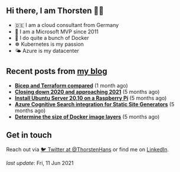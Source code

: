 ## Hi there, I am Thorsten 👋🏼

- 🇩🇪 I am a cloud consultant from Germany 
- 🔷 I am a Microsoft MVP since 2011
- 🐳 I do quite a bunch of Docker
- ☸️ Kubernetes is my passion
- 🌤 Azure is my datacenter

## Recent posts from [my blog](https://thorsten-hans.com) 

- **[Bicep and Terraform compared](https://thorsten-hans.com/bicep-and-terraform-compared/)** (1 month ago)
- **[Closing down 2020 and approaching 2021](https://thorsten-hans.com/closing-down-2020-and-approaching-2021/)** (5 months ago)
- **[Install Ubuntu Server 20.10 on a Raspberry Pi](https://thorsten-hans.com/install-ubuntu-server-20-10-on-a-raspberry-pi/)** (5 months ago)
- **[Azure Cognitive Search integration for Static Site Generators](https://thorsten-hans.com/azure-search-integration-for-static-site-generators/)** (5 months ago)
- **[Determine the size of Docker image layers](https://thorsten-hans.com/determine-the-size-of-docker-image-layers/)** (5 months ago)

## Get in touch

Reach out via [🐦 Twitter at @ThorstenHans](https://twitter.com/ThorstenHans) or find me on [LinkedIn](https://linkedin.com/in/ThorstenHans).

_last update_: Fri, 11 Jun 2021
